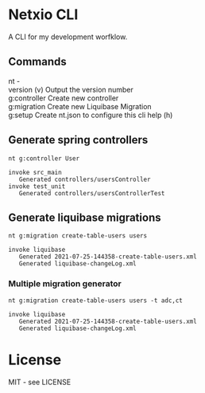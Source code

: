 # Netxio CLI
A CLI for my development worfklow.

## Commands
  nt              -                                    
  version (v)     Output the version number            
  g:controller    Create new controller                
  g:migration     Create new Liquibase Migration       
  g:setup         Create nt.json to configure this cli 
  help (h)       

## Generate spring controllers

```nt g:controller User```
```shell 
invoke src_main
   Generated controllers/usersController
invoke test_unit
   Generated controllers/usersControllerTest
```
## Generate liquibase migrations

`nt g:migration create-table-users users`
```shell 
invoke liquibase
   Generated 2021-07-25-144358-create-table-users.xml
   Generated liquibase-changeLog.xml
```

### Multiple migration generator
`nt g:migration create-table-users users -t adc,ct`
```shell 
invoke liquibase
   Generated 2021-07-25-144358-create-table-users.xml
   Generated liquibase-changeLog.xml
```

# License
MIT - see LICENSE

